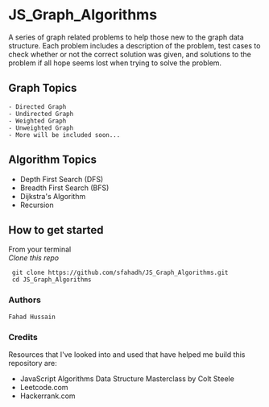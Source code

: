# JS_Graph_Algorithms
A series of graph related problems to help those new to the graph data structure. Each problem includes a description of the problem, test cases to check whether or not the correct solution was given, and solutions to the problem if all hope seems lost when trying to solve the problem. 

## Graph Topics	
    - Directed Graph
    - Undirected Graph
    - Weighted Graph
    - Unweighted Graph
    - More will be included soon...

## Algorithm Topics
* Depth First Search (DFS)
* Breadth First Search (BFS)
* Dijkstra's Algorithm
* Recursion

## How to get started
From your terminal <br/>
*Clone this repo*
```
 git clone https://github.com/sfahadh/JS_Graph_Algorithms.git
 cd JS_Graph_Algorithms
```

### Authors
```
Fahad Hussain
```

### Credits
Resources that I've looked into and used that have helped me build this repository are:
- JavaScript Algorithms Data Structure Masterclass by Colt Steele
- Leetcode.com
- Hackerrank.com